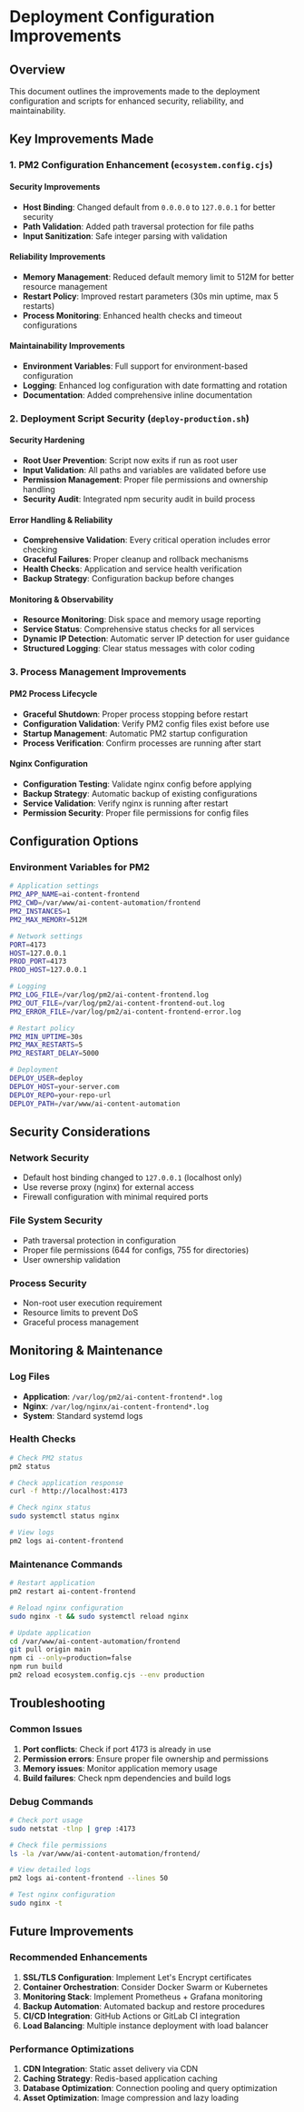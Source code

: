 # Deployment Configuration Improvements

## Overview
This document outlines the improvements made to the deployment configuration and scripts for enhanced security, reliability, and maintainability.

## Key Improvements Made

### 1. **PM2 Configuration Enhancement** (`ecosystem.config.cjs`)

#### Security Improvements
- **Host Binding**: Changed default from `0.0.0.0` to `127.0.0.1` for better security
- **Path Validation**: Added path traversal protection for file paths
- **Input Sanitization**: Safe integer parsing with validation

#### Reliability Improvements
- **Memory Management**: Reduced default memory limit to 512M for better resource management
- **Restart Policy**: Improved restart parameters (30s min uptime, max 5 restarts)
- **Process Monitoring**: Enhanced health checks and timeout configurations

#### Maintainability Improvements
- **Environment Variables**: Full support for environment-based configuration
- **Logging**: Enhanced log configuration with date formatting and rotation
- **Documentation**: Added comprehensive inline documentation

### 2. **Deployment Script Security** (`deploy-production.sh`)

#### Security Hardening
- **Root User Prevention**: Script now exits if run as root user
- **Input Validation**: All paths and variables are validated before use
- **Permission Management**: Proper file permissions and ownership handling
- **Security Audit**: Integrated npm security audit in build process

#### Error Handling & Reliability
- **Comprehensive Validation**: Every critical operation includes error checking
- **Graceful Failures**: Proper cleanup and rollback mechanisms
- **Health Checks**: Application and service health verification
- **Backup Strategy**: Configuration backup before changes

#### Monitoring & Observability
- **Resource Monitoring**: Disk space and memory usage reporting
- **Service Status**: Comprehensive status checks for all services
- **Dynamic IP Detection**: Automatic server IP detection for user guidance
- **Structured Logging**: Clear status messages with color coding

### 3. **Process Management Improvements**

#### PM2 Process Lifecycle
- **Graceful Shutdown**: Proper process stopping before restart
- **Configuration Validation**: Verify PM2 config files exist before use
- **Startup Management**: Automatic PM2 startup configuration
- **Process Verification**: Confirm processes are running after start

#### Nginx Configuration
- **Configuration Testing**: Validate nginx config before applying
- **Backup Strategy**: Automatic backup of existing configurations
- **Service Validation**: Verify nginx is running after restart
- **Permission Security**: Proper file permissions for config files

## Configuration Options

### Environment Variables for PM2
```bash
# Application settings
PM2_APP_NAME=ai-content-frontend
PM2_CWD=/var/www/ai-content-automation/frontend
PM2_INSTANCES=1
PM2_MAX_MEMORY=512M

# Network settings
PORT=4173
HOST=127.0.0.1
PROD_PORT=4173
PROD_HOST=127.0.0.1

# Logging
PM2_LOG_FILE=/var/log/pm2/ai-content-frontend.log
PM2_OUT_FILE=/var/log/pm2/ai-content-frontend-out.log
PM2_ERROR_FILE=/var/log/pm2/ai-content-frontend-error.log

# Restart policy
PM2_MIN_UPTIME=30s
PM2_MAX_RESTARTS=5
PM2_RESTART_DELAY=5000

# Deployment
DEPLOY_USER=deploy
DEPLOY_HOST=your-server.com
DEPLOY_REPO=your-repo-url
DEPLOY_PATH=/var/www/ai-content-automation
```

## Security Considerations

### Network Security
- Default host binding changed to `127.0.0.1` (localhost only)
- Use reverse proxy (nginx) for external access
- Firewall configuration with minimal required ports

### File System Security
- Path traversal protection in configuration
- Proper file permissions (644 for configs, 755 for directories)
- User ownership validation

### Process Security
- Non-root user execution requirement
- Resource limits to prevent DoS
- Graceful process management

## Monitoring & Maintenance

### Log Files
- **Application**: `/var/log/pm2/ai-content-frontend*.log`
- **Nginx**: `/var/log/nginx/ai-content-frontend*.log`
- **System**: Standard systemd logs

### Health Checks
```bash
# Check PM2 status
pm2 status

# Check application response
curl -f http://localhost:4173

# Check nginx status
sudo systemctl status nginx

# View logs
pm2 logs ai-content-frontend
```

### Maintenance Commands
```bash
# Restart application
pm2 restart ai-content-frontend

# Reload nginx configuration
sudo nginx -t && sudo systemctl reload nginx

# Update application
cd /var/www/ai-content-automation/frontend
git pull origin main
npm ci --only=production=false
npm run build
pm2 reload ecosystem.config.cjs --env production
```

## Troubleshooting

### Common Issues
1. **Port conflicts**: Check if port 4173 is already in use
2. **Permission errors**: Ensure proper file ownership and permissions
3. **Memory issues**: Monitor application memory usage
4. **Build failures**: Check npm dependencies and build logs

### Debug Commands
```bash
# Check port usage
sudo netstat -tlnp | grep :4173

# Check file permissions
ls -la /var/www/ai-content-automation/frontend/

# View detailed logs
pm2 logs ai-content-frontend --lines 50

# Test nginx configuration
sudo nginx -t
```

## Future Improvements

### Recommended Enhancements
1. **SSL/TLS Configuration**: Implement Let's Encrypt certificates
2. **Container Orchestration**: Consider Docker Swarm or Kubernetes
3. **Monitoring Stack**: Implement Prometheus + Grafana monitoring
4. **Backup Automation**: Automated backup and restore procedures
5. **CI/CD Integration**: GitHub Actions or GitLab CI integration
6. **Load Balancing**: Multiple instance deployment with load balancer

### Performance Optimizations
1. **CDN Integration**: Static asset delivery via CDN
2. **Caching Strategy**: Redis-based application caching
3. **Database Optimization**: Connection pooling and query optimization
4. **Asset Optimization**: Image compression and lazy loading